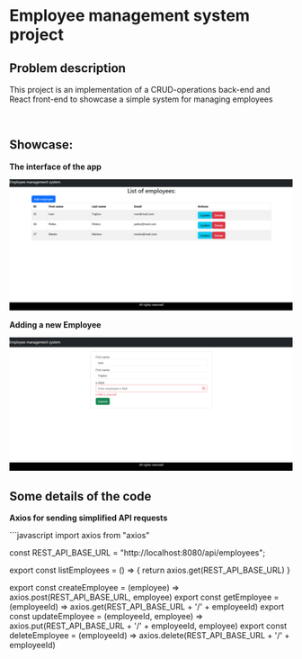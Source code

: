 <h1>Employee management system project</h1>

<h2>Problem description</h2>
<p>
This project is an implementation of a CRUD-operations back-end and React front-end to showcase a simple system for managing employees
</p>
<br>

<h2>Showcase:</h2>
<p><b>The interface of the app</b></p>
<img src="pictures/Screenshot_3.png" alt="No Image alt">
<p><b>Adding a new Employee</b></p>
<img src="pictures/Screenshot_2.png" alt="No Image alt">
<br>
<h2>Some details of the code</h2>
<p><b>Axios for sending simplified API requests</b></p>
```javascript
import axios from "axios"

const REST_API_BASE_URL = "http://localhost:8080/api/employees";

export const listEmployees = () => {
    return axios.get(REST_API_BASE_URL)
}

export const createEmployee = (employee) => axios.post(REST_API_BASE_URL, employee)
export const getEmployee = (employeeId) => axios.get(REST_API_BASE_URL + '/' + employeeId)
export const updateEmployee = (employeeId, employee) => axios.put(REST_API_BASE_URL + '/' + employeeId, employee)
export const deleteEmployee = (employeeId) => axios.delete(REST_API_BASE_URL + '/' + employeeId)
```
